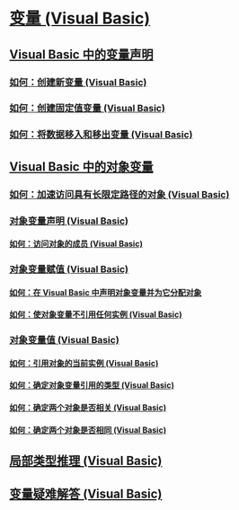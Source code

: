# [变量 (Visual Basic)](index.md)
## [Visual Basic 中的变量声明](variable-declaration.md)
### [如何：创建新变量 (Visual Basic)](how-to-create-a-new-variable.md)
### [如何：创建固定值变量 (Visual Basic)](how-to-create-a-variable-that-does-not-change-in-value.md)
### [如何：将数据移入和移出变量 (Visual Basic)](how-to-move-data-into-and-out-of-a-variable.md)
## [Visual Basic 中的对象变量](object-variables.md)
### [如何：加速访问具有长限定路径的对象 (Visual Basic)](how-to-speed-up-access-to-an-object-with-a-long-qualification-path.md)
### [对象变量声明 (Visual Basic)](object-variable-declaration.md)
#### [如何：访问对象的成员 (Visual Basic)](how-to-access-members-of-an-object.md)
### [对象变量赋值 (Visual Basic)](object-variable-assignment.md)
#### [如何：在 Visual Basic 中声明对象变量并为它分配对象](how-to-declare-an-object-variable-and-assign-an-object-to-it.md)
#### [如何：使对象变量不引用任何实例 (Visual Basic)](how-to-make-an-object-variable-not-refer-to-any-instance.md)
### [对象变量值 (Visual Basic)](object-variable-values.md)
#### [如何：引用对象的当前实例 (Visual Basic)](how-to-refer-to-the-current-instance-of-an-object.md)
#### [如何：确定对象变量引用的类型 (Visual Basic)](how-to-determine-what-type-an-object-variable-refers-to.md)
#### [如何：确定两个对象是否相关 (Visual Basic)](how-to-determine-whether-two-objects-are-related.md)
#### [如何：确定两个对象是否相同 (Visual Basic)](how-to-determine-whether-two-objects-are-identical.md)
## [局部类型推理 (Visual Basic)](local-type-inference.md)
## [变量疑难解答 (Visual Basic)](troubleshooting-variables.md)
